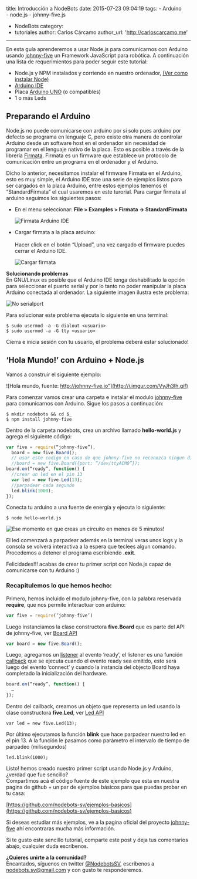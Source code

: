 title: Introducción a NodeBots
date: 2015-07-23 09:04:19
tags:
	- Arduino	
	- node.js
	- johnny-five.js
  - NodeBots
category:
  - tutoriales
author: Carlos Cárcamo
author_url: 'http://carloscarcamo.me'
---

En esta guía aprenderemos a usar Node.js para comunicarnos con Arduino usando [johnny-five](http://johnny-five.io/) un Framework JavaScript para robótica. A continuación una lista de requerimientos para poder seguir este tutorial:

- Node.js y NPM instalados y corriendo en nuestro ordenador, [(Ver como instalar Node)](http://nodebots-sv.github.io/2015/07/08/Instalar-Node-js/)
- [Arduino IDE](https://www.arduino.cc/en/main/software)
- Placa [Arduino UNO](https://www.arduino.cc/en/Main/ArduinoBoardUno) (o compatibles)
- 1 o más Leds


## Preparando el Arduino

Node.js no puede comunicarse con arduino por si solo pues arduino por defecto se programa en lenguaje C, pero existe otra manera de controlar Arduino desde un software host en el ordenador sin necesidad de programar en el lenguaje nativo de la placa. Esto es posible a través de la librería [Firmata](https://www.arduino.cc/en/reference/firmata). Firmata es un firmware que establece un protocolo de comunicación entre un programa en el ordenador y el Arduino.</p>

<!-- more -->

Dicho lo anterior, necesitamos instalar el firmware Firmata en el Arduino, esto es muy simple, el Arduino IDE trae una serie de ejemplos listos para ser cargados en la placa Arduino, entre estos ejemplos tenemos el “StandardFirmata” el cual usaremos en este turorial. Para cargar firmata al arduino seguimos los siguientes pasos:

- En el menu seleccionar: **File > Examples > Firmata -> StandardFirmata**
	
	![Firmata Arduino IDE](http://i.imgur.com/adsOpsI.jpg?1)

- Cargar firmata a la placa arduino: <br>	
	Hacer click en el botón “Upload”, una vez cargado el firmware puedes cerrar el Arduino IDE.
	
	![Cargar firmata](http://i.imgur.com/mIR0MhW.png?1)

**Solucionando problemas**<br>
En GNU/Linux es posible que el Arduino IDE tenga deshabilitado la opción para seleccionar el puerto serial y por lo tanto no poder manipular la placa Arduino conectada al ordenador. La siguiente imagen ilustra este problema:

![No serialport](http://i.imgur.com/Ee5wwt4.png?1)

Para solucionar este problema ejecuta lo siguiente en una terminal:

```
$ sudo usermod -a -G dialout <usuario>
$ sudo usermod -a -G tty <usuario>
```

Cierra e inicia sesión con tu usuario, el problema deberá estar solucionado!

## ‘Hola Mundo!’ con Arduino + Node.js

Vamos a construir el siguiente ejemplo:

![Hola mundo, fuente: http://johnny-five.io"](http://i.imgur.com/VyJh3Ih.gif)

Para comenzar vamos crear una carpeta e instalar el modulo [johnny-five](https://github.com/rwaldron/johnny-five) para comunicarnos con Arduino. Sigue los pasos a continuación:

```
$ mkdir nodebots && cd $_
$ npm install johnny-five
```

Dentro de la carpeta nodebots, crea un archivo llamado **hello-world.js** y agrega el siguiente código:

```javascript
var five = require(“johnny-five”),
  board = new five.Board();
  // usar este codigo en caso de que johnny-five no reconozca ningun dispositivo
  //board = new five.Board({port: “/dev/ttyACM0”});
board.on(“ready”, function() {
  //crear un led en el pin 13
  var led = new five.Led(13);
  //parpadear cada segundo
  led.blink(1000);
});
```

Conecta tu arduino a una fuente de energía y ejecuta lo siguiente:

```
$ node hello-world.js
```

![Ese momento en que creas un circuito en menos de 5 minutos!](http://i.imgur.com/0erQFLu.gif)

El led comenzará a parpadear además en la terminal veras unos logs y la consola se volverá interactiva a la espera que teclees algun comando. Procedemos a detener el programa escribiendo **.exit**.

Felicidades!!! acabas de crear tu primer script con Node.js capaz de comunicarse con tu Arduino :)

### Recapitulemos lo que hemos hecho:

Primero, hemos incluido el modulo johnny-five, con la palabra reservada **require**, que nos permite interactuar con arduino:

```javascript
var five = require(‘johnny-five’)
```

Luego instanciamos la clase constructora **five.Board** que es parte del API de johnny-five, ver [Board API](http://johnny-five.io/api/board/)

```javascript
var board = new five.Board();
```

Luego, agregamos un [listener](https://nodejs.org/api/events.html#events_class_events_eventemitter) al evento ‘ready’, el listener es una función [callback](http://fernetjs.com/2011/12/creando-y-utilizando-callbacks/) que se ejecuta cuando el evento ready sea emitido, esto será luego del evento ‘connect’ y cuando la instancia del objecto Board haya completado la inicialización del hardware.

```javascript
board.on(“ready”, function() {
  …
});
```

Dentro del callback, creamos un objeto que representa un led usando la clase constructora **five.Led**, ver [Led API](http://johnny-five.io/api/led/)

```
var led = new five.Led(13);
```

Por último ejecutamos la función **blink** que hace parpadear nuestro led en el pin 13. A la función le pasamos como parámetro el intervalo de tiempo de parpadeo (milisegundos)

```
led.blink(1000);
```

Listo! hemos creado nuestro primer script usando Node.js y Arduino, ¿verdad que fue sencillo?<br>
Compartimos acá el código fuente de este ejemplo que esta en nuestra pagina de github + un par de ejemplos básicos para que puedas probar en tu casa:

[https://github.com/nodebots-sv/ejemplos-basicos](https://github.com/nodebots-sv/ejemplos-basicos)

Si deseas estudiar más ejemplos, ve a la pagina oficial del proyecto [johnny-five](http://johnny-five.io/) ahí encontraras mucha más información.

Si te gusto este sencillo tutorial, comparte este post y deja tus comentarios abajo, cualquier duda escríbenos.

**¿Quieres unirte a la comunidad?**<br>
Encantados, síguenos en twitter [@NodebotsSV](https://twitter.com/NodebotsSV), escríbenos a <a href="mailto:nodebots.sv@gmail.com" target="_blank" rel="external">nodebots.sv@gmail.com</a> y con gusto te responderemos.